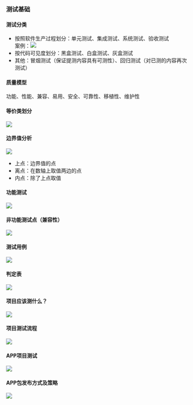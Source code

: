 ### **测试基础**
#### **测试分类**
* 按照软件生产过程划分：单元测试、集成测试、系统测试、验收测试  
  案例：![](img\1.png)
* 按代码可见度划分：黑盒测试、白盒测试、灰盒测试
* 其他：冒烟测试（保证提测内容具有可测性）、回归测试（对已测的内容再次测试）  
#### **质量模型**  
功能、性能、兼容、易用、安全、可靠性、移植性、维护性
#### **等价类划分** 
![](img\2.png)
#### **边界值分析** 
![](img\3.png)
* 上点：边界值的点
* 离点：在数轴上取值两边的点
* 内点：除了上点取值
#### **功能测试**
![](img\11.png)
#### **非功能测试点（兼容性）**
![](img\4.png)
#### **测试用例**
![](img\5.png)
#### **判定表**
![](img\6.png)
#### **项目应该测什么？**
![](img\7.png)
#### **项目测试流程**
![](img\8.png)
#### **APP项目测试**
![](img\9.png)
#### **APP包发布方式及策略**
![](img\10.png)